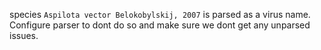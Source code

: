 species `Aspilota vector Belokobylskij, 2007` is parsed as a virus name.
Configure parser to dont do so and make sure we dont get any unparsed issues.